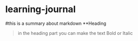 # learning-journal
#this is a summary about markdown
**Heading
>in the heading part you can make the text Bold or Italic

